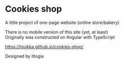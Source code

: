 # Cookies shop

A little project of one-page website (online store/bakery)

There is no mobile version of this site (yet, at least)  
Originally was constructed on Angular with TypeScript

<https://louikka.github.io/cookies-shop/>


Designed by itlogia